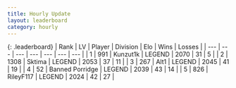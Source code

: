 ```yaml
---
title: Hourly Update
layout: leaderboard
category: hourly
---
```


{: .leaderboard}
| Rank | LV | Player | Division | Elo | Wins | Losses |
| --- | --- | --- | --- | --- | --- | --- |
| <span data-change="0">1</span> | 991 | <span title="ID: 392407">Kunzut1k</span> | LEGEND | <span data-change="0">2070</span> | <span data-change="0">31</span> | <span data-change="0">5</span> |
| <span data-change="0">2</span> | 1308 | <span title="ID: 353063">Sktima</span> | LEGEND | <span data-change="0">2053</span> | <span data-change="0">37</span> | <span data-change="0">11</span> |
| <span data-change="0">3</span> | 267 | <span title="ID: 443550">Alt1</span> | LEGEND | <span data-change="13">2045</span> | <span data-change="2">41</span> | <span data-change="0">19</span> |
| <span data-change="0">4</span> | 52 | <span title="ID: 659170">Banned Porridge</span> | LEGEND | <span data-change="9">2039</span> | <span data-change="1">43</span> | <span data-change="0">14</span> |
| <span data-change="0">5</span> | 826 | <span title="ID: 250052">RileyF117</span> | LEGEND | <span data-change="0">2024</span> | <span data-change="0">42</span> | <span data-change="0">27</span> |